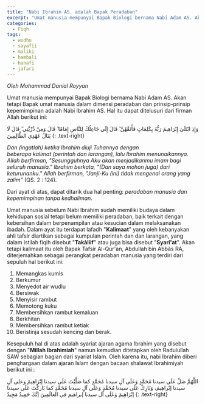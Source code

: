 ```yaml
---
title: "Nabi Ibrahim AS. adalah Bapak Peradaban"
excerpt: "Umat manusia mempunyai Bapak Biologi bernama Nabi Adam AS. Akan tetapi Bapak umat manusia dalam dimensi peradaban dan prinsip-prinsip kepemimpinan adalah Nabi Ibrahim AS."
categories:
  - Fiqh
tags:
  - wudhu
  - sayafii
  - maliki
  - hambali
  - hanafi
  - jafari
---
```


_Oleh Mohammad Danial Royyan_

Umat manusia mempunyai Bapak Biologi bernama Nabi Adam AS. Akan tetapi Bapak umat manusia dalam dimensi peradaban dan prinsip-prinsip kepemimpinan adalah Nabi Ibrahim AS. Hal itu dapat ditelusuri dari firman Allah berikut ini:

وَإِذِ ابْتَلَىٰ إِبْرَاهِيمَ رَبُّهُ بِكَلِمَاتٍ فَأَتَمَّهُنَّ ۖ قَالَ إِنِّي جَاعِلُكَ لِلنَّاسِ إِمَامًا ۖ قَالَ وَمِنْ ذُرِّيَّتِي ۖ قَالَ لَا يَنَالُ عَهْدِي الظَّالِمِينَ
{: .text-right}

_Dan (ingatlah) ketika Ibrahim diuji Tuhannya dengan beberapa kalimat (perintah dan larangan), lalu Ibrahim menunaikannya.  Allah berfirman, "Sesungguhnya Aku akan menjadikanmu imam bagi seluruh manusia." Ibrahim berkata, "(Dan saya mohon ju­ga) dari keturunanku." Allah berfirman, "Janji-Ku (ini) tidak me­ngenai orang yang zalim"_ (QS. 2 : 124).

Dari ayat di atas, dapat ditarik dua hal penting: _peradaban manusia dan kepemimpinan tanpa kedhaliman_.

Umat manusia sebelum Nabi Ibrahim sudah memiliki budaya dalam kehidupan sosial tetapi belum memiliki peradaban, baik terkait dengan kebersihan dalam berpenampilan atau kesucian dalam melaksanakan ibadah. Dalam ayat itu terdapat lafadh "**Kalimaat**" yang oleh kebanyakan ahli tafsir diartikan sebagai  kumpulan perintah dan dan larangan, yang dalam istilah fiqih disebut "**Takàliif**" atau juga bisa disebut "**Syari'at**". Akan tetapi kalimaat itu oleh Bapak Tafsir Al-Qur'an, Abdullah bin Abbàs RA, diterjemahkan sebagai perangkat peradaban manusia yang terdiri dari sepuluh hal berikut ini:

1. Memangkas kumis
2. Berkumur
3. Menyedot air wudlu
4. Bersiwak
5. Menyisir rambut
6. Memotong kuku
7. Membersihkan rambut kemaluan
8. Berkhitan
9. Membersihkan rambut ketiak
10. Beristinja sesudah kencing dan berak.

Kesepuluh hal di atas adalah syariat ajaran agama Ibrahim yang disebut dengan "**Millah Ibrahimiah**" namun kemudian ditetapkan oleh Radulullah SAW sebagian bagian dari syariat Islam. Oleh karena itu, nabi Ibrahim diberi penghargaan dalam ajaran Islam dengan bacaan shalawat Ibrahimiyah berikut ini :

اللَّهُمَّ صَلِّ عَلَى سيدنا مُحَمَّدٍ وَعَلَى آلِ سيدنا مُحَمَّدٍ كما صَلَّيْتَ عَلَى سيدنا إبْرَاهِيمَ وعلى آلِ سيدنا إبْراهِيمَ، وَبَارِكْ عَلَى سيدنا مُحَمَّدٍ وَعَلَى آلِ سيدنا مُحَمَّدٍ كما بَاركْتَ عَلَى سيدنا إبْرَاهِيمَ وَعَلَى آل سيدنا إبراهيم في العالَمِينَ إنَّكَ حَمِيدٌ مَجِيدٌ
{: .text-right}
